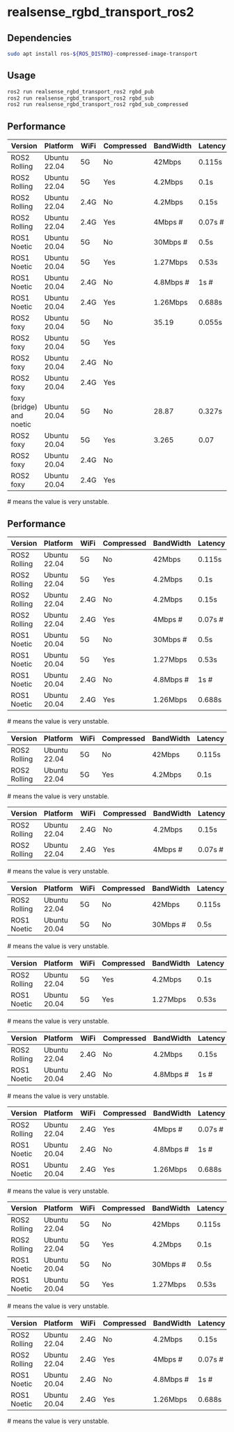 # realsense_rgbd_transport_ros2

## Dependencies
```bash
sudo apt install ros-${ROS_DISTRO}-compressed-image-transport
```

## Usage
```bash
ros2 run realsense_rgbd_transport_ros2 rgbd_pub
ros2 run realsense_rgbd_transport_ros2 rgbd_sub
ros2 run realsense_rgbd_transport_ros2 rgbd_sub_compressed
```

## Performance
| Version      | Platform     | WiFi | Compressed | BandWidth | Latency | Frequency |
|--------------|--------------|------|------------|-----------|---------|-----------|
| ROS2 Rolling | Ubuntu 22.04 | 5G   | No         | 42Mbps    | 0.115s  | 24        |
| ROS2 Rolling | Ubuntu 22.04 | 5G   | Yes        | 4.2Mbps   | 0.1s    | 29.9      |
| ROS2 Rolling | Ubuntu 22.04 | 2.4G | No         | 4.2Mbps   | 0.15s   | 3         |
| ROS2 Rolling | Ubuntu 22.04 | 2.4G | Yes        | 4Mbps #   | 0.07s # | 13 #      |
| ROS1 Noetic  | Ubuntu 20.04 | 5G   | No         | 30Mbps #  | 0.5s    | 20 #      |
| ROS1 Noetic  | Ubuntu 20.04 | 5G   | Yes        | 1.27Mbps  | 0.53s   | 20        |
| ROS1 Noetic  | Ubuntu 20.04 | 2.4G | No         | 4.8Mbps # | 1s #    | 3 #       |
| ROS1 Noetic  | Ubuntu 20.04 | 2.4G | Yes        | 1.26Mbps  | 0.688s  | 15.7      |
| ROS2 foxy | Ubuntu 20.04 | 5G   | No            |   35.19  | 0.055s  |    23.1     |
| ROS2 foxy | Ubuntu 20.04 | 5G   | Yes           |  |     |      |
| ROS2 foxy | Ubuntu 20.04 | 2.4G | No            |    |    |          |
| ROS2 foxy | Ubuntu 20.04 | 2.4G | Yes           |   |  |       |
| foxy (bridge) and noetic | Ubuntu 20.04 |5G|No  |   28.87 | 0.327s  |    21.5     |
| ROS2 foxy | Ubuntu 20.04 | 5G   | Yes           | 3.265 |  0.07   |   29.99   |
| ROS2 foxy | Ubuntu 20.04 | 2.4G | No            |    |    |          |
| ROS2 foxy | Ubuntu 20.04 | 2.4G | Yes           |   |  |       |

\# means the value is very unstable.

## Performance
| Version      | Platform     | WiFi | Compressed | BandWidth | Latency | Frequency |
|--------------|--------------|------|------------|-----------|---------|-----------|
| ROS2 Rolling | Ubuntu 22.04 | 5G   | No         | 42Mbps    | 0.115s  | 24        |
| ROS2 Rolling | Ubuntu 22.04 | 5G   | Yes        | 4.2Mbps   | 0.1s    | 29.9      |
| ROS2 Rolling | Ubuntu 22.04 | 2.4G | No         | 4.2Mbps   | 0.15s   | 3         |
| ROS2 Rolling | Ubuntu 22.04 | 2.4G | Yes        | 4Mbps #   | 0.07s # | 13 #      |
| ROS1 Noetic  | Ubuntu 20.04 | 5G   | No         | 30Mbps #  | 0.5s    | 20 #      |
| ROS1 Noetic  | Ubuntu 20.04 | 5G   | Yes        | 1.27Mbps  | 0.53s   | 20        |
| ROS1 Noetic  | Ubuntu 20.04 | 2.4G | No         | 4.8Mbps # | 1s #    | 3 #       |
| ROS1 Noetic  | Ubuntu 20.04 | 2.4G | Yes        | 1.26Mbps  | 0.688s  | 15.7      |

\# means the value is very unstable.

| Version      | Platform     | WiFi | Compressed | BandWidth | Latency | Frequency |
|--------------|--------------|------|------------|-----------|---------|-----------|
| ROS2 Rolling | Ubuntu 22.04 | 5G   | No         | 42Mbps    | 0.115s  | 24        |
| ROS2 Rolling | Ubuntu 22.04 | 5G   | Yes        | 4.2Mbps   | 0.1s    | 29.9      |

\# means the value is very unstable.

| Version      | Platform     | WiFi | Compressed | BandWidth | Latency | Frequency |
|--------------|--------------|------|------------|-----------|---------|-----------|
| ROS2 Rolling | Ubuntu 22.04 | 2.4G | No         | 4.2Mbps   | 0.15s   | 3         |
| ROS2 Rolling | Ubuntu 22.04 | 2.4G | Yes        | 4Mbps #   | 0.07s # | 13 #      |

\# means the value is very unstable.

| Version      | Platform     | WiFi | Compressed | BandWidth | Latency | Frequency |
|--------------|--------------|------|------------|-----------|---------|-----------|
| ROS2 Rolling | Ubuntu 22.04 | 5G   | No         | 42Mbps    | 0.115s  | 24        |
| ROS1 Noetic  | Ubuntu 20.04 | 5G   | No         | 30Mbps #  | 0.5s    | 20 #      |

\# means the value is very unstable.

| Version      | Platform     | WiFi | Compressed | BandWidth | Latency | Frequency |
|--------------|--------------|------|------------|-----------|---------|-----------|
| ROS2 Rolling | Ubuntu 22.04 | 5G   | Yes        | 4.2Mbps   | 0.1s    | 29.9      |
| ROS1 Noetic  | Ubuntu 20.04 | 5G   | Yes        | 1.27Mbps  | 0.53s   | 20        |

\# means the value is very unstable.

| Version      | Platform     | WiFi | Compressed | BandWidth | Latency | Frequency |
|--------------|--------------|------|------------|-----------|---------|-----------|
| ROS2 Rolling | Ubuntu 22.04 | 2.4G | No         | 4.2Mbps   | 0.15s   | 3         |
| ROS1 Noetic  | Ubuntu 20.04 | 2.4G | No         | 4.8Mbps # | 1s #    | 3 #       |

\# means the value is very unstable.

| Version      | Platform     | WiFi | Compressed | BandWidth | Latency | Frequency |
|--------------|--------------|------|------------|-----------|---------|-----------|
| ROS2 Rolling | Ubuntu 22.04 | 2.4G | Yes        | 4Mbps #   | 0.07s # | 13 #      |
| ROS1 Noetic  | Ubuntu 20.04 | 2.4G | No         | 4.8Mbps # | 1s #    | 3 #       |
| ROS1 Noetic  | Ubuntu 20.04 | 2.4G | Yes        | 1.26Mbps  | 0.688s  | 15.7      |

\# means the value is very unstable.

| Version      | Platform     | WiFi | Compressed | BandWidth | Latency | Frequency |
|--------------|--------------|------|------------|-----------|---------|-----------|
| ROS2 Rolling | Ubuntu 22.04 | 5G   | No         | 42Mbps    | 0.115s  | 24        |
| ROS2 Rolling | Ubuntu 22.04 | 5G   | Yes        | 4.2Mbps   | 0.1s    | 29.9      |
| ROS1 Noetic  | Ubuntu 20.04 | 5G   | No         | 30Mbps #  | 0.5s    | 20 #      |
| ROS1 Noetic  | Ubuntu 20.04 | 5G   | Yes        | 1.27Mbps  | 0.53s   | 20        |

\# means the value is very unstable.

| Version      | Platform     | WiFi | Compressed | BandWidth | Latency | Frequency |
|--------------|--------------|------|------------|-----------|---------|-----------|
| ROS2 Rolling | Ubuntu 22.04 | 2.4G | No         | 4.2Mbps   | 0.15s   | 3         |
| ROS2 Rolling | Ubuntu 22.04 | 2.4G | Yes        | 4Mbps #   | 0.07s # | 13 #      |
| ROS1 Noetic  | Ubuntu 20.04 | 2.4G | No         | 4.8Mbps # | 1s #    | 3 #       |
| ROS1 Noetic  | Ubuntu 20.04 | 2.4G | Yes        | 1.26Mbps  | 0.688s  | 15.7      |

\# means the value is very unstable.

